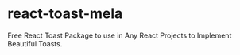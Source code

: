 # react-toast-mela
Free React Toast Package to use in Any React Projects to Implement Beautiful Toasts.
